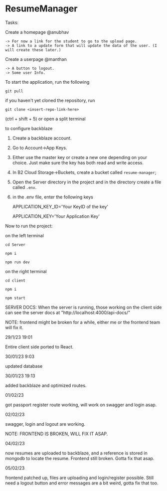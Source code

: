 # ResumeManager

Tasks:

Create a homepage @anubhav

    -> For now a link for the student to go to the upload page.
    -> A link to a update form that will update the data of the user. (I will create these later.)


Create a userpage @manthan

    -> A button to logout.
    -> Some user Info.

To start the application, run the following

`git pull`

if you haven't yet cloned the repository, run

`git clone <insert-repo-link-here>`

(ctrl + shift + 5) or open a split terminal


to configure backblaze
1. Create a backblaze account.
2. Go to Account->App Keys.
3. Either use the master key or create a new one depending on your choice. Just make sure the key has both read and write access.
4. In B2 Cloud Storage->Buckets, create a bucket called `resume-manager`;
5. Open the Server directory in the project and in the directory create a file called `.env`.
6. in the .env file, enter the following keys

    APPLICATION_KEY_ID='Your KeyID of the key'
    
    APPLICATION_KEY='Your Application Key'

Now to run the project:


on the left terminal

`cd Server`

`npm i`

`npm run dev`


on the right terminal

`cd client`

`npm i`

`npm start`

SERVER DOCS: When the server is running, those working on the client side can see the server docs at "http://localhost:4000/api-docs/"


NOTE: frontend might be broken for a while, either me or the frontend team will fix it.

29/1/23 19:01

Entire client side ported to React.


30/01/23 9:03

updated database

30/01/23 19:13

added backblaze and optimized routes.

01/02/23

got passport register route working, will work on swagger and login asap.

02/02/23

swagger, login and logout are working. 

NOTE: FRONTEND IS BROKEN, WILL FIX IT ASAP.

04/02/23

now resumes are uploaded to backblaze, and a reference is stored in mongodb to locate the resume.
Frontend still broken. Gotta fix that asap.

05/02/23

frontend patched up, files are uploading and login/register possible. Still need a logout button and error messages are a bit weird, gotta fix that too.
